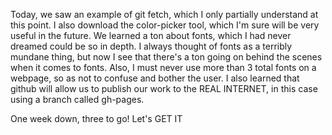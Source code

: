 Today, we saw an example of git fetch, which I only partially understand at this point.
I also download the color-picker tool, which I'm sure will be very useful in the future.
We learned a ton about fonts, which I had never dreamed could be so in depth.
I always thought of fonts as a terribly mundane thing, but now I see that there's
a ton going on behind the scenes when it comes to fonts. Also, I must never use more
than 3 total fonts on a webpage, so as not to confuse and bother the user.
I also learned that github will allow us to publish our work to the REAL INTERNET,
in this case using a branch called gh-pages.

One week down, three to go! Let's GET IT
